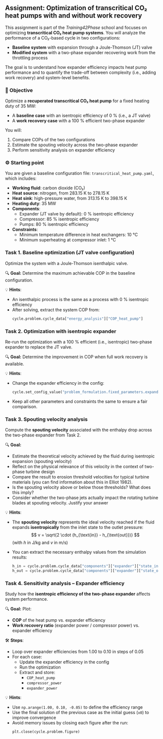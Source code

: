 ## Assignment: Optimization of transcritical CO₂ heat pumps with and without work recovery

This assignment is part of the *Training42Phase* school and focuses on optimizing **transcritical CO₂ heat pump systems**. You will analyze the performance of a CO₂-based cycle in two configurations:
- **Baseline system** with expansion through a Joule-Thomson (JT) valve
- **Modified system** with a two-phase expander recovering work from the throttling process

The goal is to understand how expander efficiency impacts heat pump performance and to quantify the trade-off between complexity (i.e., adding work recovery) and system-level benefits.


### 🎯 Objective

Optimize a **recuperated transcritical CO₂ heat pump** for a fixed heating duty of 35 MW:
- A **baseline case** with an isentropic efficiency of 0 % (i.e., a JT valve)
- A **work recovery case** with a 100 % efficient two-phase expander

You will:
1. Compare COPs of the two configurations
2. Estimate the spouting velocity across the two-phase expander
3. Perform sensitivity analysis on expander efficiency


### ⚙️ Starting point

You are given a baseline configuration file: `transcritical_heat_pump.yaml`, which includes:
- **Working fluid**: carbon dioxide (CO₂)
- **Heat source**: nitrogen, from 283.15 K to 278.15 K
- **Heat sink**: high-pressure water, from 313.15 K to 398.15 K
- **Heating duty**: 35 MW
- **Components**:
  - Expander (JT valve by default): 0 % isentropic efficiency
  - Compressor: 85 % isentropic efficiency
  - Pumps: 80 % isentropic efficiency
- **Constraints**:
  - Minimum temperature difference in heat exchangers: 10 °C
  - Minimum superheating at compressor inlet: 1 °C


### Task 1. Baseline optimization (JT valve configuration)

Optimize the system with a Joule-Thomson isenthalpic valve.

🔍 **Goal:** Determine the maximum achievable COP in the baseline configuration.

💡 **Hints**:
- An isenthalpic process is the same as a process with 0 % isentropic efficiency
- After solving, extract the system COP from:
  ```python
  cycle.problem.cycle_data["energy_analysis"]["COP_heat_pump"]
  ```


### Task 2. Optimization with isentropic expander

Re-run the optimization with a 100 % efficient (i.e., isentropic) two-phase expander to replace the JT valve.

🔍 **Goal:** Determine the improvement in COP when full work recovery is available.

💡 **Hints**:
- Change the expander efficiency in the config:
  ```python
  cycle.set_config_value("problem_formulation.fixed_parameters.expander.efficiency", 1.0)
  ```

- Keep all other parameters and constraints the same to ensure a fair comparison.


### Task 3. Spouting velocity analysis

Compute the **spouting velocity** associated with the enthalpy drop across the two-phase expander from Task 2.

🔍 **Goal:**
- Estimate the theoretical velocity achieved by the fluid during isentropic expansion (spouting velocity)
- Reflect on the physical relevance of this velocity in the context of two-phase turbine design
- Compare the result to erosion threshold velocities for typical turbine materials (you can find information about this in Elliot 1982).
- Is the spouting velocity above or below those thresholds? What does this imply?
- Consider whether the two-phase jets actually impact the rotating turbine blades at spouting velocity. Justify your answer

💡 **Hints**:
- The **spouting velocity** represents the ideal velocity reached if the fluid expands **isentropically** from the inlet state to the outlet pressure:
  $$
  v = \sqrt{2 \cdot (h_{\text{in}} - h_{\text{out}})}
  $$
  (with $h$ in J/kg and $v$ in m/s)

- You can extract the necessary enthalpy values from the simulation results:
  ```python
  h_in = cycle.problem.cycle_data["components"]["expander"]["state_in"]["h"]
  h_out = cycle.problem.cycle_data["components"]["expander"]["state_out"]["h"]
  ```



### Task 4. Sensitivity analysis – Expander efficiency

Study how the **isentropic efficiency of the two-phase expander** affects system performance.

🔍 **Goal:** Plot:
- **COP** of the heat pump vs. expander efficiency
- **Work recovery ratio** (expander power / compressor power) vs. expander efficiency

🛠️ **Steps**:
- Loop over expander efficiencies from 1.00 to 0.10 in steps of 0.05
- For each case:
  - Update the expander efficiency in the config
  - Run the optimization
  - Extract and store:
    - `COP_heat_pump`
    - `compressor_power`
    - `expander_power`

💡 **Hints**:
- Use `np.arange(1.00, 0.10, -0.05)` to define the efficiency range
- Use the final solution of the previous case as the initial guess (`x0`) to improve convergence
- Avoid memory issues by closing each figure after the run:
  ```python
  plt.close(cycle.problem.figure)
  ```
